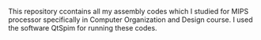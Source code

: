 This repository ccontains all my assembly codes which I studied for MIPS processor specifically in Computer Organization and Design course. I used the software QtSpim for running these codes.
